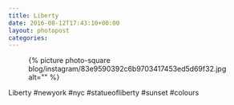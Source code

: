 ```yaml
---
title: Liberty
date: 2016-08-12T17:43:10+00:00
layout: photopost
categories:
---
```


<figure class="photo photo--square">
  {% picture photo-square blog/instagram/83e9590392c6b9703417453ed5d69f32.jpg alt="" %}
</figure>

Liberty
#newyork #nyc #statueofliberty #sunset #colours
